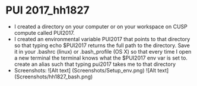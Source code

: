# PUI 2017_hh1827

- I created a directory on your computer or on your workspace on CUSP compute called PUI2017.
- I created an environmental variable PUI2017 that points to that directory so that typing echo $PUI2017 returns the full path to the directory. Save it in your .bashrc (linux) or .bash_profile (OS X) so that every time I open a new terminal the terminal knows what the $PUI2017 env var is set to. create an alias such that typing pui2017 takes me to that directory
- Screenshots:
![Alt text] (Screenshots/Setup_env.png)
![Alt text] (Screenshots/hh1827_bash.png)